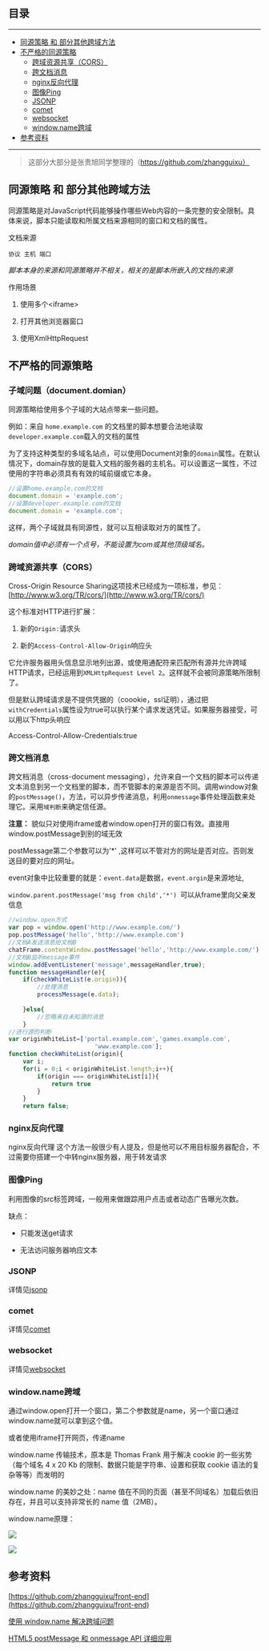 ## 目录
---
- [同源策略 和 部分其他跨域方法](#同源策略-和-部分其他跨域方法)
- [不严格的同源策略](#不严格的同源策略)
  - [跨域资源共享（CORS）](#跨域资源共享CORS)
  - [跨文档消息](#跨文档消息)
  - [nginx反向代理 ](#nginx反向代理-)
  - [图像Ping](#图像Ping)
  - [JSONP](#JSONP)
  - [comet](#comet)
  - [websocket](#websocket)
  - [window.name跨域](#windowname跨域)
- [参考资料](#参考资料)
---

> 这部分大部分是张贵旭同学整理的（https://github.com/zhangguixu）

## 同源策略 和 部分其他跨域方法

同源策略是对JavaScript代码能够操作哪些Web内容的一条完整的安全限制。具体来说，脚本只能读取和所属文档来源相同的窗口和文档的属性。

文档来源

    协议 主机 端口

*脚本本身的来源和同源策略并不相关，相关的是脚本所嵌入的文档的来源*

作用场景

1. 使用多个<iframe\>

2. 打开其他浏览器窗口

3. 使用XmlHttpRequest

## 不严格的同源策略

### 子域问题（document.domian）

同源策略给使用多个子域的大站点带来一些问题。

例如：来自 `home.example.com` 的文档里的脚本想要合法地读取`developer.example.com`载入的文档的属性

为了支持这种类型的多域名站点，可以使用Document对象的`domain`属性。在默认情况下，domain存放的是载入文档的服务器的主机名。可以设置这一属性，不过使用的字符串必须具有有效的域前缀或它本身。

```javascript
//设置home.example.com的文档
document.domain = 'example.com';
//设置developer.example.com的文档
document.domain = 'example.com';
```

这样，两个子域就具有同源性，就可以互相读取对方的属性了。

*domain值中必须有一个点号，不能设置为com或其他顶级域名。*

### 跨域资源共享（CORS）

Cross-Origin Resource Sharing这项技术已经成为一项标准，参见：[http://www.w3.org/TR/cors/](http://www.w3.org/TR/cors/)

这个标准对HTTP进行扩展：

1. 新的`Origin:`请求头

2. 新的`Access-Control-Allow-Origin`响应头

它允许服务器用头信息显示地列出源，或使用通配符来匹配所有源并允许跨域HTTP请求，已经运用到`XMLHttpRequest Level 2`。这样就不会被同源策略所限制了。

但是默认跨域请求是不提供凭据的（coookie，ssl证明），通过把`withCredentials`属性设为true可以执行某个请求发送凭证。如果服务器接受，可以用以下http头响应

Access-Control-Allow-Credentials:true

### 跨文档消息

跨文档消息（cross-document messaging），允许来自一个文档的脚本可以传递文本消息到另一个文档里的脚本，而不管脚本的来源是否不同。调用window对象的`postMessage()`，方法，可以异步传递消息，利用`onmessage`事件处理函数来处理它。采用`域判断`来确定信任源。

**注意：** 貌似只对使用iframe或者window.open打开的窗口有效。直接用window.postMessage到别的域无效

postMessage第二个参数可以为'*' ,这样可以不管对方的网址是否对应。否则发送目的要对应的网址。

event对象中比较重要的就是：`event.data`是数据，`event.orgin`是来源地址,

`window.parent.postMessage('msg from child','*') `可以从frame里向父亲发信息

```javascript
//window.open方式
var pop = window.open('http://www.example.com/')
pop.postMessage('hello','http://www.example.com')
//文档A发送消息给文档B
chatFrame.contentWindow.postMessage('hello','http://www.example.com/')
//文档B监听message事件
window.addEventListener('message',messageHandler,true);
function messageHandler(e){
    if(checkWhiteList(e.origin)){
        //处理消息
        processMessage(e.data);
        
    }else{
        //忽略来自未知源的消息
    }
//进行源的判断
var originWhiteList=['portal.example.com','games.example.com',
                        'www.example.com'];
function checkWhiteList(origin){
    var i;
    for(i = 0;i < originWhiteList.length;i++){
        if(origin === originWhiteList[i]){
            return true
        }
    }
    return false;
```

### nginx反向代理 

nginx反向代理 这个方法一般很少有人提及，但是他可以不用目标服务器配合，不过需要你搭建一个中转nginx服务器，用于转发请求

### 图像Ping

利用图像的src标签跨域，一般用来做跟踪用户点击或者动态广告曝光次数。

缺点：

- 只能发送get请求

- 无法访问服务器响应文本

### JSONP

详情见[jsonp](/about_js/jsonp.md)

### comet

详情见[comet](/about_js/comet.md)

### websocket

详情见[websocket](/about_js/websocket.md)

### window.name跨域

通过window.open打开一个窗口，第二个参数就是name，另一个窗口通过window.name就可以拿到这个值。

或者使用iframe打开网页，传递name

window.name 传输技术，原本是 Thomas Frank 用于解决 cookie 的一些劣势（每个域名 4 x 20 Kb 的限制、数据只能是字符串、设置和获取 cookie 语法的复杂等等）而发明的

window.name 的美妙之处：name 值在不同的页面（甚至不同域名）加载后依旧存在，并且可以支持非常长的 name 值（2MB）。

window.name原理：

![](http://www.planabc.net/wp-content/uploads/2008/08/windowname.png)

![](http://www.planabc.net/wp-content/uploads/2008/08/windowname.png)

## 参考资料

[https://github.com/zhangguixu/front-end](https://github.com/zhangguixu/front-end)

[使用 window.name 解决跨域问题](http://www.planabc.net/2008/09/01/window_name_transport/)

[HTML5 postMessage 和 onmessage API 详细应用](https://www.ibm.com/developerworks/cn/web/1301_jiangjj_html5message/)

